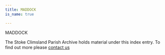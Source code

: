 ```yaml
---
title: MADDOCK
is_name: true

---
```


MADDOCK


The Stoke Climsland Parish Archive holds material under this index entry. To find out more please [contact us](/contact/)
